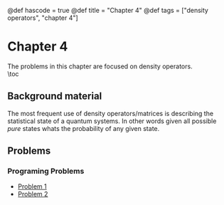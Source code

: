 @def hascode = true
@def title = "Chapter 4"
@def tags = ["density operators", "chapter 4"]

# Chapter 4
The problems in this chapter are focused on density operators.  
\toc
## Background material
The most frequent use of density operators/matrices is describing the statistical state of a quantum systems. In other words given all possible *pure* states whats the probability of any given state.

## Problems

### Programing Problems
- [Problem 1](../ch4_problems/pp1)
- [Problem 2](../ch4_problems/pp2)